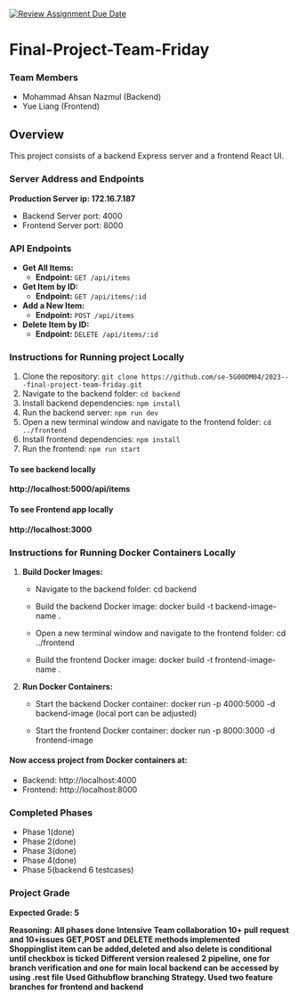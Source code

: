 [![Review Assignment Due Date](https://classroom.github.com/assets/deadline-readme-button-24ddc0f5d75046c5622901739e7c5dd533143b0c8e959d652212380cedb1ea36.svg)](https://classroom.github.com/a/iuze45af)

# Final-Project-Team-Friday
### Team Members
- Mohammad Ahsan Nazmul (Backend)
- Yue Liang (Frontend)

## Overview
This project consists of a backend Express server and a frontend React UI.

### Server Address and Endpoints
**Production Server ip: 172.16.7.187**
- Backend Server port: 4000 
- Frontend Server port: 8000


### API Endpoints
- **Get All Items:**
  - **Endpoint:** `GET /api/items`
- **Get Item by ID:**
  - **Endpoint:** `GET /api/items/:id`
- **Add a New Item:**
  - **Endpoint:** `POST /api/items`
- **Delete Item by ID:**
  - **Endpoint:** `DELETE /api/items/:id`


### Instructions for Running project Locally

1. Clone the repository: `git clone https://github.com/se-5G00DM04/2023---final-project-team-friday.git`
2. Navigate to the backend folder: `cd backend`
3. Install backend dependencies: `npm install`
4. Run the backend server: `npm run dev`
5. Open a new terminal window and navigate to the frontend folder: `cd ../frontend`
6. Install frontend dependencies: `npm install`
7. Run the frontend: `npm run start`

#### To see backend locally
**http://localhost:5000/api/items**

#### To see Frontend app locally
**http://localhost:3000**


### Instructions for Running Docker Containers Locally
1. **Build Docker Images:**
   - Navigate to the backend folder:
     cd backend
   - Build the backend Docker image:
     docker build -t backend-image-name .
     
   - Open a new terminal window and navigate to the frontend folder:
     cd ../frontend
   - Build the frontend Docker image:
     docker build -t frontend-image-name .
     

2. **Run Docker Containers:**
   - Start the backend Docker container:
     docker run -p 4000:5000 -d backend-image (local port can be adjusted)

   - Start the frontend Docker container:
     docker run -p 8000:3000 -d frontend-image

#### Now access project from Docker containers at:
- Backend: http://localhost:4000
- Frontend: http://localhost:8000

### Completed Phases

- Phase 1(done)
- Phase 2(done)
- Phase 3(done)
- Phase 4(done)
- Phase 5(backend 6 testcases)


### Project Grade

**Expected Grade: 5**

**Reasoning:**
**All phases done**
**Intensive Team collaboration 10+ pull request and 10+issues**
**GET,POST and DELETE methods implemented**
**Shoppinglist item can be added,deleted and also delete is conditional until checkbox is ticked**
**Different version realesed**
**2 pipeline, one for branch verification and one for main**
**local backend can be accessed by using .rest file**
**Used Githubflow branching Strategy. Used two feature branches for frontend and backend**


